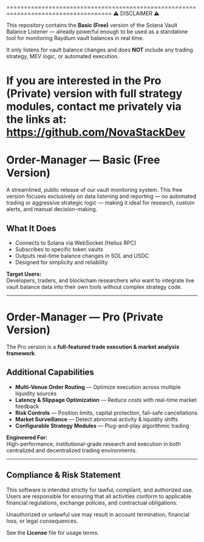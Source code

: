 ====================================================================================
⚠ DISCLAIMER ⚠

This repository contains the **Basic (Free)** version of the Solana Vault Balance
Listener — already powerful enough to be used as a standalone tool for monitoring
Raydium vault balances in real time.

It only listens for vault balance changes and does **NOT** include any trading
strategy, MEV logic, or automated execution.

If you are interested in the **Pro (Private)** version with full strategy modules,
contact me privately via the links at:
    https://github.com/NovaStackDev
====================================================================================


# Order-Manager — Basic (Free Version)
A streamlined, public release of our vault monitoring system.
This free version focuses exclusively on data listening and reporting — no automated trading or aggressive strategic logic — making it ideal for research, custom alerts, and manual decision-making.

## What It Does
- Connects to Solana via WebSocket (Helius RPC)
- Subscribes to specific token vaults
- Outputs real-time balance changes in SOL and USDC
- Designed for simplicity and reliability

**Target Users:**  
Developers, traders, and blockchain researchers who want to integrate live vault balance data into their own tools without complex strategy code.

---

# Order-Manager — Pro (Private Version)
The Pro version is a **full-featured trade execution & market analysis framework**.

## Additional Capabilities
- **Multi-Venue Order Routing** — Optimize execution across multiple liquidity sources
- **Latency & Slippage Optimization** — Reduce costs with real-time market feedback
- **Risk Controls** — Position limits, capital protection, fail-safe cancellations
- **Market Surveillance** — Detect abnormal activity & liquidity shifts
- **Configurable Strategy Modules** — Plug-and-play algorithmic trading

**Engineered For:**  
High-performance, institutional-grade research and execution in both centralized and decentralized trading environments.

---

## Compliance & Risk Statement
This software is intended strictly for lawful, compliant, and authorized use.
Users are responsible for ensuring that all activities conform to applicable
financial regulations, exchange policies, and contractual obligations.

Unauthorized or unlawful use may result in account termination, financial loss,
or legal consequences.

See the **License** file for usage terms.

